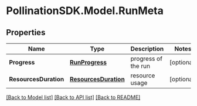 
# PollinationSDK.Model.RunMeta

## Properties

Name | Type | Description | Notes
------------ | ------------- | ------------- | -------------
**Progress** | [**RunProgress**](RunProgress.md) | progress of the run | [optional] 
**ResourcesDuration** | [**ResourcesDuration**](ResourcesDuration.md) | resource usage | [optional] 

[[Back to Model list]](../README.md#documentation-for-models)
[[Back to API list]](../README.md#documentation-for-api-endpoints)
[[Back to README]](../README.md)

